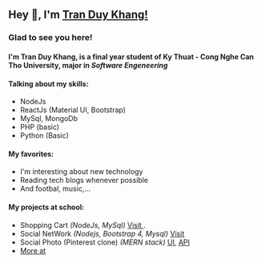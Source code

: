 ## Hey 👋, I'm [Tran Duy Khang!](https://github.com/tranduykhang1/)

### Glad to see you here! 

#### I'm **Tran Duy Khang**, is a final year student of Ky Thuat - Cong Nghe Can Tho University, major in *Software Engeneering*

#### **Talking about my skills:**

* NodeJs
* ReactJs (Material UI, Bootstrap)
* MySql, MongoDb
* PHP (basic)
* Python (Basic)

#### **My favorites:**
* I'm interesting about new technology
* Reading tech blogs whenever possible
* And footbal, music,...

#### **My projects at school:**

* Shopping Cart *(NodeJs, MySql)* [Visit ](https://github.com/tranduykhang1/ShoppingCart-Nodejs-MySql).
* Social NetWork *(Nodejs, Bootstrap 4, Mysql)* [Visit](https://github.com/tranduykhang1/socialnetwork)
* Social Photo (Pinterest clone) *(MERN stack)* [UI](https://github.com/tranduykhang1/PhotoSharing_UI), [API](https://github.com/tranduykhang1/SharingPhotos-API)
* [More at](https://github.com/tranduykhang1)


